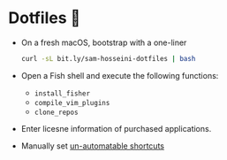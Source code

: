 # Dotfiles 🧡

* On a fresh macOS, bootstrap with a one-liner
  ```bash
  curl -sL bit.ly/sam-hosseini-dotfiles | bash
  ```

* Open a Fish shell and execute the following functions:
  * `install_fisher`
  * `compile_vim_plugins`
  * `clone_repos`

* Enter licesne information of purchased applications.
* Manually set [un-automatable shortcuts](https://github.com/sam-hosseini/dotfiles/blob/master/shortcuts/shortcuts.md#un-automatable-shortcuts)
